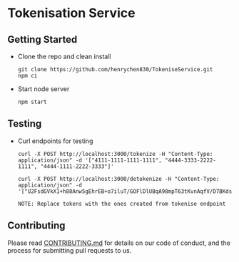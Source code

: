 # Tokenisation Service

## Getting Started
* Clone the repo and clean install
  ```
  git clone https://github.com/henrychen830/TokeniseService.git
  npm ci
  ```
* Start node server
  ```
  npm start
  ```

## Testing
- Curl endpoints for testing
  ```
  curl -X POST http://localhost:3000/tokenize -H "Content-Type: application/json" -d '["4111-1111-1111-1111", "4444-3333-2222-1111", "4444-1111-2222-3333"]'
  ```
  ```
  curl -X POST http://localhost:3000/detokenize -H "Content-Type: application/json" -d '["U2FsdGVkX1+h88Anw5gEhrEB+o7iluT/GOFlDlUBqA98mpT63tKvnAqfV/D7BKds","U2FsdGVkX1+w/ejlZytLuJ40RgD73OMoa0i1wb2hAOn9f9QcHwsO9nGQdq5/7ORC","U2FsdGVkX1+0x0VW7586PMLnCmuzndrY1mcu/fLHzswNyC0efre/w7BF9UFDHCcX"]' 
  
  NOTE: Replace tokens with the ones created from tokenise endpoint
  ```

## Contributing

Please read [CONTRIBUTING.md](/CONTRIBUTING.md) for details on our code of conduct, and the process for submitting pull requests to us.

